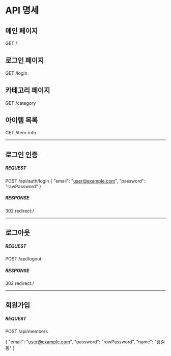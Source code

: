 # API 명세

## 메인 페이지
GET /

## 로그인 페이지
GET /login

## 카테고리 페이지
GET /category

## 아이템 목록
GET /item-info

---

## 로그인 인증

##### REQUEST
POST /api/auth/login
{
    "email": "user@example.com",
    "password": "rawPassword"
}

##### RESPONSE
302 redirect:/

---
## 로그아웃

##### REQUEST
POST /api/logout

##### RESPONSE
302 redirect:/

---

## 회원가입

##### REQUEST
POST /api/members

{
"email": "user@example.com",
"password": "rowPassword",
"name": "홍길동"
}



